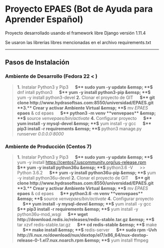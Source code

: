Proyecto EPAES (Bot de Ayuda para Aprender Español)
================

Proyecto desarrollado usando el framework libre Django versión 1.11.4

Se usaron las librerías libres mencionadas en el archivo requirements.txt

----

Pasos de Instalación
-------------
### Ambiente de Desarrollo (Fedora 22 < )
> **1.** Instalar Python3 y Pip3
> &emsp;  **$** sudo yum -y update
> &emsp;  **$** dnf intall python3
> &emsp;  **$** yum -y install python3-pip
> &emsp;  **$** yum -y install python3-devel
> **2.** Clonar el proyecto de GIT
> &emsp;  **$** git clone http://www.hydrasoftsas.com:8550/universidad/EPAES.git
> **3.** Crear y activar Ambiente Virtual
> &emsp;  **$** mv *EPAES* **epaes** & cd epaes
> &emsp;  **$** python3 -m venv **venvepaes**
> &emsp;  **$** source *venvepaes/bin/activate*
> **4.** Configurar proyecto
> &emsp;  **$** yum install -y mysql-devel
> &emsp;  **$** yum install -y gcc
> &emsp;  **$** pip3 install -r requirements
> &emsp;  **$** python3 manage.py runserver *0.0.0.0:8000*

### Ambiente de Producción (Centos 7)
> **1.** Instalar Python3 y Pip3
> &emsp;  **$** sudo yum -y update
> &emsp;  **$** yum -y install https://centos7.iuscommunity.org/ius-release.rpm
> &emsp;  **$** yum -y install python36u
> &emsp;  **$** python3.6 -V
> &emsp;  >> Python 3.6.2
> &emsp;  **$** yum -y install python36u-pip
> &emsp;  **$** yum -y install python36u-devel
> **2.** Clonar el proyecto de GIT
> &emsp;  **$** git clone http://www.hydrasoftsas.com:8550/universidad/EPAES.git
> **3.** Crear y activar Ambiente Virtual
> &emsp;  **$** mv *EPAES* **epaes** & cd epaes
> &emsp;  **$** python3.6 -m venv **venvepaes**
> &emsp;  **$** source *venvepaes/bin/activate*
> **4.** Configurar proyecto
> &emsp;  **$** yum install -y mysql-devel
> &emsp;  **$** yum install -y gcc
> &emsp;  **$** pip3 install -r requirements
> &emsp;  **$** yum install -y python36u-mod_wsgi
> &emsp;  **$** wget http://download.redis.io/releases/redis-stable.tar.gz
> &emsp;  **$** tar xzvf redis-stable.tar.gz
> &emsp;  **$** cd redis-stable
> &emsp;  **$** make
> &emsp;  **$** make install
> &emsp;  **$** redis-server
> &emsp;  **$** sudo rpm -Uvh http://li.nux.ro/download/nux/dextop/el7/x86_64/nux-dextop-release-0-1.el7.nux.noarch.rpm
> &emsp;  **$** yum install ffmpeg 
 

